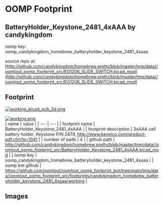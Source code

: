 # OOMP Footprint  
## BatteryHolder_Keystone_2481_4xAAA  by candykingdom  
  
oomp key: oomp_candykingdom_homebrew_batteryholder_keystone_2481_4xaaa  
  
source repo at: [http://github.com/candykingdom/homebrew.pretty/blob/master/tmp/data//oomlout_oomp_footprint_src/‎EG1206‎_SLIDE_SWITCH.kicad_mod](http://github.com/candykingdom/homebrew.pretty/blob/master/tmp/data//oomlout_oomp_footprint_src/‎EG1206‎_SLIDE_SWITCH.kicad_mod)  
## Footprint  
  
[![working_kicad_pcb_3d.png](working_kicad_pcb_3d_600.png)](working_kicad_pcb_3d.png)  
  
[![working.png](working_600.png)](working.png)  
| name | value | 
| --- | --- | 
| footprint name | BatteryHolder_Keystone_2481_4xAAA | 
| footprint description | 3xAAA cell battery holder, Keystone P/N 2479, http://www.keyelco.com/product-pdf.cfm?p=1041 | 
| number of pads | 4 | 
| github path | http://github.com/candykingdom/homebrew.pretty/blob/master/tmp/data//oomlout_oomp_footprint_src/BatteryHolder_Keystone_2481_4xAAA.kicad_mod | 
| oomp key | oomp_candykingdom_homebrew_batteryholder_keystone_2481_4xaaa | 
| oomp bot github | https://github.com/oomlout/oomlout_oomp_footprint_bot/tree/main/tmp/data//oomlout_oomp_footprint_src/footprints/candykingdom_homebrew_batteryholder_keystone_2481_4xaaa/working | 
## Images  
